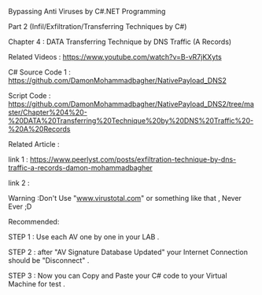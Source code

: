 Bypassing Anti Viruses by C#.NET Programming

Part 2 (Infil/Exfiltration/Transferring Techniques by C#)

Chapter 4 : DATA Transferring Technique by DNS Traffic (A Records)

Related Videos : https://www.youtube.com/watch?v=B-vR7jKXyts


C# Source Code 1 : https://github.com/DamonMohammadbagher/NativePayload_DNS2

Script Code  :  https://github.com/DamonMohammadbagher/NativePayload_DNS2/tree/master/Chapter%204%20-%20DATA%20Transferring%20Technique%20by%20DNS%20Traffic%20-%20A%20Records


Related Article : 

link 1 : https://www.peerlyst.com/posts/exfiltration-technique-by-dns-traffic-a-records-damon-mohammadbagher

link 2 : 



Warning :Don't Use "www.virustotal.com" or something like that , Never Ever ;D

Recommended:

STEP 1 : Use each AV one by one in your LAB .

STEP 2 : after "AV Signature Database Updated" your Internet Connection should be "Disconnect" .

STEP 3 : Now you can Copy and Paste your C# code to your Virtual Machine for test .
